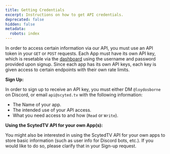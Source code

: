 ```yaml
---
title: Getting Credentials
excerpt: Instructions on how to get API credentials.
deprecated: false
hidden: false
metadata:
  robots: index
---
```

In order to access certain information via our API, you must use an API token in your `GET` or `POST` requests. Each App must have its own API key, which is resetable via the [dashboard](https://api.scyted.tv/dashboard) using the username and password provided upon signup. Since each app has its own API keys, each key is given access to certain endpoints with their own rate limits.

**Sign Up:**

In order to sign up to receive an API key, you must either DM `@loydosborne` on Discord, or email `api@scyted.tv` with the following information:

* The Name of your app.
* The intended use of your API access.
* What you need access to and how (`Read` or `Write`).

**Using the ScytedTV API for your own App(s):**

You might also be interested in using the ScytedTV API for your own apps to store basic information (such as user info for Discord bots, etc.). If you would like to do so, please clarify that in your Sign-up request.